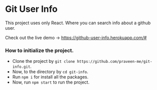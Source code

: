 # Git User Info
This project uses only React. Where you can search info about a github user.

Check out the live demo -> https://github-user-info.herokuapp.com/#

### How to initialize the project.
* Clone the project by `git clone https://github.com/praveen-me/git-info.git`.
* Now, to the directory by `cd git-info`.
* Run `npm i` for install all the packages.
* Now, run `npm start` to run the project.
